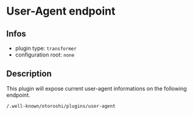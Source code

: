
# User-Agent endpoint

## Infos

* plugin type: `transformer`
* configuration root: ``none``

## Description

This plugin will expose current user-agent informations on the following endpoint.

`/.well-known/otoroshi/plugins/user-agent`







